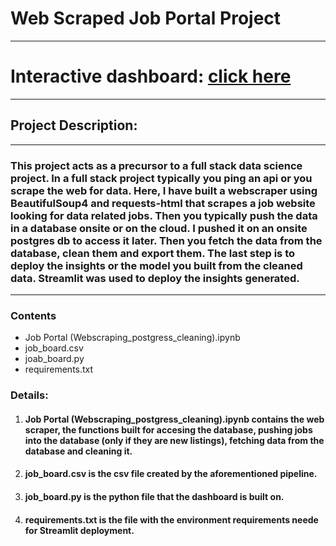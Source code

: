 # Web Scraped Job Portal Project
---
# Interactive dashboard: [click here](https://asteriosds-ml-portfolio-web-scraped-job-portaljob-board-p2x3xc.streamlit.app/?fbclid=IwAR3ckIlzF0Ofwew8Q9GFKAwacgb0Mvsw6wa-pYDOtF_gfoen9-WUdr9sy5I)
---
## Project Description:
---
### This project acts as a precursor to a full stack data science project. In a full stack project typically you ping an api or you scrape the web for data. Here, I have built a webscraper using BeautifulSoup4 and requests-html that scrapes a job website looking for data related jobs. Then you typically push the data in a database onsite or on the cloud. I pushed it on an onsite postgres db to access it later. Then you fetch the data from the database, clean them and export them. The last step is to deploy the insights or the model you built from the cleaned data. Streamlit was used to deploy the insights generated.

---
### Contents

- Job Portal (Webscraping_postgress_cleaning).ipynb
- job_board.csv
- joab_board.py
- requirements.txt

### Details:
1. #### **Job Portal (Webscraping_postgress_cleaning).ipynb** contains the web scraper, the functions built for accesing the database, pushing jobs into the database (only if they are new listings), fetching data from the database and cleaning it.
2. #### **job_board.csv** is the csv file created by the aforementioned pipeline.
3. #### **job_board.py** is the python file that the dashboard is built on.
4. #### **requirements.txt** is the file with the environment requirements neede for Streamlit deployment.